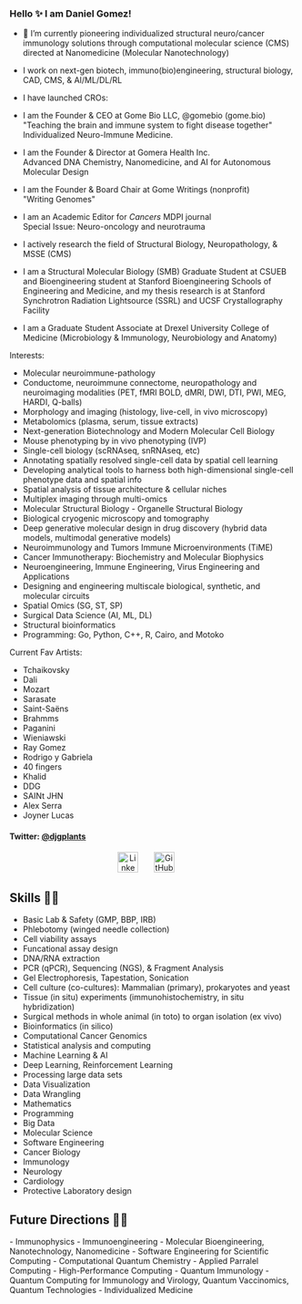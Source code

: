 ### Hello ✨  I am Daniel Gomez!

- 🔭 I’m currently pioneering individualized structural neuro/cancer immunology solutions through computational molecular science (CMS) directed at Nanomedicine (Molecular Nanotechnology) 
- I work on next-gen biotech, immuno(bio)engineering, structural biology, CAD, CMS, & AI/ML/DL/RL

- I have launched CROs: 

- I am the Founder & CEO at Gome Bio LLC, @gomebio (gome.bio) <br> 
"Teaching the brain and immune system to fight disease together"  <br>
Individualized Neuro-Immune Medicine. 

- I am the Founder & Director at Gomera Health Inc. <br>
Advanced DNA Chemistry, Nanomedicine, and AI for Autonomous Molecular Design

- I am the Founder & Board Chair at Gome Writings (nonprofit) <br>
"Writing Genomes" 

- I am an Academic Editor for <i> Cancers </i> MDPI journal <br>
Special Issue: Neuro-oncology and neurotrauma

- I actively research the field of Structural Biology, Neuropathology, & MSSE (CMS)
- I am a Structural Molecular Biology (SMB) Graduate Student at CSUEB and Bioengineering student at Stanford Bioengineering Schools of Engineering and Medicine, and my thesis research is at Stanford Synchrotron Radiation Lightsource (SSRL) and UCSF Crystallography Facility
- I am a Graduate Student Associate at Drexel University College of Medicine (Microbiology & Immunology, Neurobiology and Anatomy)

Interests:
- Molecular neuroimmune-pathology
- Conductome, neuroimmune connectome, neuropathology and neuroimaging modalities (PET, fMRI BOLD, dMRI, DWI, DTI, PWI, MEG, HARDI, Q-balls)
- Morphology and imaging (histology, live-cell, in vivo microscopy)
- Metabolomics (plasma, serum, tissue extracts)
- Next-generation Biotechnology and Modern Molecular Cell Biology
- Mouse phenotyping by in vivo phenotyping (IVP)
- Single-cell biology (scRNAseq, snRNAseq, etc)
- Annotating spatially resolved single-cell data by spatial cell learning
- Developing analytical tools to harness both high-dimensional single-cell phenotype data and spatial info
- Spatial analysis of tissue architecture & cellular niches
- Multiplex imaging through multi-omics 
- Molecular Structural Biology - Organelle Structural Biology
- Biological cryogenic microscopy and tomography 
- Deep generative molecular design in drug discovery (hybrid data models, multimodal generative models)
- Neuroimmunology and Tumors Immune Microenvironments (TiME)
- Cancer Immunotherapy: Biochemistry and Molecular Biophysics
- Neuroengineering, Immune Engineering, Virus Engineering and Applications
- Designing and engineering multiscale biological, synthetic, and molecular circuits
- Spatial Omics (SG, ST, SP)
- Surgical Data Science (AI, ML, DL)
- Structural bioinformatics
- Programming: Go, Python, C++, R, Cairo, and Motoko 

Current Fav Artists:
- Tchaikovsky
- Dali
- Mozart
- Sarasate
- Saint-Saëns
- Brahmms
- Paganini
- Wieniawski
- Ray Gomez
- Rodrigo y Gabriela
- 40 fingers
- Khalid
- DDG
- SAINt JHN
- Alex Serra
- Joyner Lucas


#### Twitter: [@djgplants](https://twitter.com/djgplants) 

<html>
	<head>
<p align="center">
	<a id="footer"><a src="https://github.com/djg-s/djg-s.github.io/code/images/luke-skywalker-jedi.gif?raw=true" width="75%" height="auto"/></a>
</p>
<p align="center">
  <a href="https://www.linkedin.com/in/daniel-gomez-santos/"><img width="36px" alt="Linkedln" title="Linkedln" src="https://github.com/djg-s/djg-s.github.io/code/images/logo-linkedin-512.jpegg?raw=true" /></a>
  &#8287;&#8287;&#8287;&#8287;&#8287;
  <a href="https://github.com/djg-s"><img width="36px" alt="GitHub Homepage" title="GitHub Homepage" src="https://github.com/djg-s/djg-s.github.io/code/images/GitHub-Mark.png?raw=true"/></a>
  &#8287;&#8287;&#8287;&#8287;&#8287;
</p>
	</head>
	<h2>Skills &#x1F468;&#x200D;&#x1F4BB;</h2>

- Basic Lab & Safety (GMP, BBP, IRB)	
- Phlebotomy (winged needle collection)
- Cell viability assays
- Funcational assay design
- DNA/RNA extraction
- PCR (qPCR), Sequencing (NGS), & Fragment Analysis
- Gel Electrophoresis, Tapestation, Sonication
- Cell culture (co-cultures): Mammalian (primary), prokaryotes and yeast 
- Tissue (in situ) experiments (immunohistochemistry, in situ hybridization)
- Surgical methods in whole animal (in toto) to organ isolation (ex vivo)
- Bioinformatics (in silico)
- Computational Cancer Genomics 
- Statistical analysis and computing
- Machine Learning & AI
- Deep Learning, Reinforcement Learning
- Processing large data sets
- Data Visualization
- Data Wrangling
- Mathematics
- Programming
- Big Data
- Molecular Science
- Software Engineering
- Cancer Biology
- Immunology
- Neurology
- Cardiology
- Protective Laboratory design

	
<h2>Future Directions &#x1F468;&#x200D;&#x1F4BB;</h2>
- Immunophysics
- Immunoengineering
- Molecular Bioengineering, Nanotechnology, Nanomedicine
- Software Engineering for Scientific Computing
- Computational Quantum Chemistry
- Applied Parralel Computing
- High-Performance Computing
- Quantum Immunology
- Quantum Computing for Immunology and Virology, Quantum Vaccinomics, Quantum Technologies
- Individualized Medicine
	
</html>

